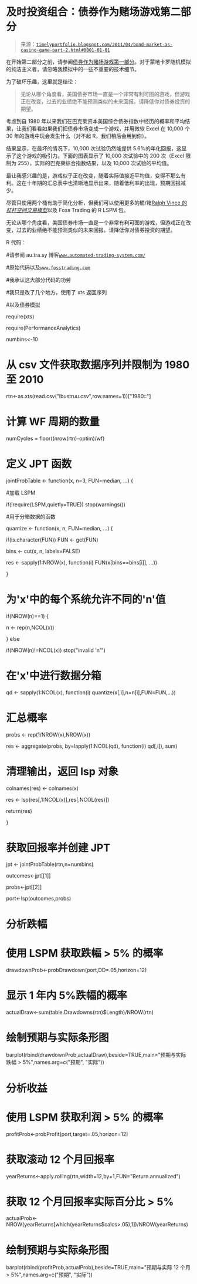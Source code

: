 <!--yml

类别：未分类

日期：2024-05-18 15:19:00

-->

# 及时投资组合：债券作为赌场游戏第二部分

> 来源：[`timelyportfolio.blogspot.com/2011/04/bond-market-as-casino-game-part-2.html#0001-01-01`](http://timelyportfolio.blogspot.com/2011/04/bond-market-as-casino-game-part-2.html#0001-01-01)

在开始第二部分之前，请参阅[债券作为赌场游戏第一部分](http://timelyportfolio.blogspot.com/2011/04/bond-market-as-casino-game-part-1.html)。对于蒙地卡罗随机模拟的纯洁主义者，请忽略我模拟中的一些不重要的技术细节。

为了破坏乐趣，这里就是结论：

> 无论从哪个角度看，美国债券市场一直是一个非常有利可图的游戏，但游戏正在改变，过去的业绩绝不能预测类似的未来回报。请降低你对债券投资的期望。

考虑到自 1980 年以来我们在巴克莱资本美国综合债券指数中经历的概率和平均结果，让我们看看如果我们把债券市场变成一个游戏，并用微软 Excel 在 10,000 个 30 年的游戏中玩会发生什么（对不起 R，我们稍后会用到你）。

结果显示，在最坏的情况下，10,000 次试验仍然能提供 5.6%的年化回报，这显示了这个游戏的吸引力。下面的图表显示了 10,000 次试验中的 200 次（Excel 限制为 255），实际的巴克莱综合指数结果，以及 10,000 次试验的平均值。

最让我感兴趣的是，游戏似乎正在改变，随着实际值接近平均值，变得不那么有利。这在十年期的汇总表中也清晰地显示出来，随着低利率的出现，预期回报减少。

尽管只使用两个桶有助于简化分析，但我们可以使用更多的桶/箱[Ralph Vince 的*杠杆空间交易模型*](http://www.amazon.com/gp/product/0470455950/ref=as_li_qf_sp_asin_il_tl?ie=UTF8&tag=timelyp-20&linkCode=as2&camp=1789&creative=9325&creativeASIN=0470455950)以及 Foss Trading 的 R LSPM 包。

无论从哪个角度看，美国债券市场一直是一个非常有利可图的游戏，但游戏正在改变，过去的业绩绝不能预测类似的未来回报。请降低你对债券投资的期望。

R 代码：

#请参阅 au.tra.sy 博客[`www.automated-trading-system.com/`](http://www.automated-trading-system.com/)

#原始代码以及[`www.fosstrading.com`](http://www.fosstrading.com)

#我承认这大部分代码的功劳

#我只是改了几个地方，使用了 xts 返回序列

#以及债券模拟

require(xts)

require(PerformanceAnalytics)

numbins<-10

# 从 csv 文件获取数据序列并限制为 1980 至 2010

rtn<-as.xts(read.csv("lbustruu.csv",row.names=1))["1980::"]

# 计算 WF 周期的数量

numCycles = floor((nrow(rtn)-optim)/wf)

# 定义 JPT 函数

jointProbTable <- function(x, n=3, FUN=median, ...) {

#加载 LSPM

if(!require(LSPM,quietly=TRUE)) stop(warnings())

#用于分箱数据的函数

quantize <- function(x, n, FUN=median, ...) {

if(is.character(FUN)) FUN <- get(FUN)

bins <- cut(x, n, labels=FALSE)

res <- sapply(1:NROW(x), function(i) FUN(x[bins==bins[i]], ...))

}

# 为'x'中的每个系统允许不同的'n'值

if(NROW(n)==1) {

n <- rep(n,NCOL(x))

} else

if(NROW(n)!=NCOL(x)) stop("invalid 'n'")

# 在'x'中进行数据分箱

qd <- sapply(1:NCOL(x), function(i) quantize(x[,i],n=n[i],FUN=FUN,...))

# 汇总概率

probs <- rep(1/NROW(x),NROW(x))

res <- aggregate(probs, by=lapply(1:NCOL(qd), function(i) qd[,i]), sum)

# 清理输出，返回 lsp 对象

colnames(res) <- colnames(x)

res <- lsp(res[,1:NCOL(x)],res[,NCOL(res)])

return(res)

}

# 获取回报率并创建 JPT

jpt <- jointProbTable(rtn,n=numbins)

outcomes<-jpt[[1]]

probs<-jpt[[2]]

port<-lsp(outcomes,probs)

# 分析跌幅

# 使用 LSPM 获取跌幅 > 5% 的概率

drawdownProb<-probDrawdown(port,DD=.05,horizon=12)

# 显示 1 年内 5%跌幅的概率

actualDraw<-sum(table.Drawdowns(rtn)$Length)/NROW(rtn)

# 绘制预期与实际条形图

barplot(rbind(drawdownProb,actualDraw),beside=TRUE,main="预期与实际跌幅 > 5%",names.arg=c("预期", "实际"))

# 分析收益

# 使用 LSPM 获取利润 > 5% 的概率

profitProb<-probProfit(port,target=.05,horizon=12)

# 获取滚动 12 个月回报率

yearReturns<-apply.rolling(rtn,width=12,by=1,FUN="Return.annualized")

# 获取 12 个月回报率实际百分比 > 5%

actualProb<-NROW(yearReturns[which(yearReturns$calcs>.05),1])/NROW(yearReturns)

# 绘制预期与实际条形图

barplot(rbind(profitProb,actualProb),beside=TRUE,main="预期与实际 12 个月 > 5%",names.arg=c("预期", "实际"))
